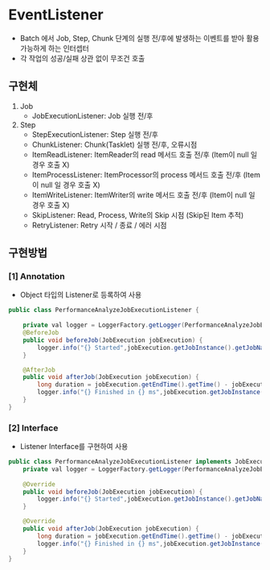 # EventListener
- Batch 에서 Job, Step, Chunk 단계의 실행 전/후에 발생하는 이벤트를 받아 활용가능하게 하는 인터셉터
- 각 작업의 성공/실패 상관 없이 무조건 호출 

## 구현체 
1. Job
   - JobExecutionListener: Job 실행 전/후
2. Step
    - StepExecutionListener: Step 실행 전/후
    - ChunkListener: Chunk(Tasklet) 실행 전/후, 오류시점
    - ItemReadListener: ItemReader의 read 메서드 호출 전/후 (Item이 null 일 경우 호출 X)
    - ItemProcessListener: ItemProcessor의 process 메서드 호출 전/후 (Item이 null 일 경우 호출 X)
    - ItemWriteListener: ItemWriter의 write 메서드 호출 전/후 (Item이 null 일 경우 호출 X)
    - SkipListener: Read, Process, Write의 Skip 시점 (Skip된 Item 추적)
    - RetryListener: Retry 시작 / 종료 / 에러 시점

## 구현방법
### [1] Annotation
- Object 타입의 Listener로 등록하여 사용
```java
public class PerformanceAnalyzeJobExecutionListener {
    
    private val logger = LoggerFactory.getLogger(PerformanceAnalyzeJobExecutionListener.class);
    @BeforeJob
    public void beforeJob(JobExecution jobExecution) {
        logger.info("{} Started",jobExecution.getJobInstance().getJobName());
    }

    @AfterJob
    public void afterJob(JobExecution jobExecution) {
        long duration = jobExecution.getEndTime().getTime() - jobExecution.getStartTime().getTime();
        logger.info("{} Finished in {} ms",jobExecution.getJobInstance().getJobName(),duration);
    }
}
```

### [2] Interface
- Listener Interface를 구현하여 사용
```java
public class PerformanceAnalyzeJobExecutionListener implements JobExecutionListener {
    private val logger = LoggerFactory.getLogger(PerformanceAnalyzeJobExecutionListener.class);
    
    @Override
    public void beforeJob(JobExecution jobExecution) {
        logger.info("{} Started",jobExecution.getJobInstance().getJobName());
    }

    @Override
    public void afterJob(JobExecution jobExecution) {
        long duration = jobExecution.getEndTime().getTime() - jobExecution.getStartTime().getTime();
        logger.info("{} Finished in {} ms",jobExecution.getJobInstance().getJobName(),duration);
    }
}
```